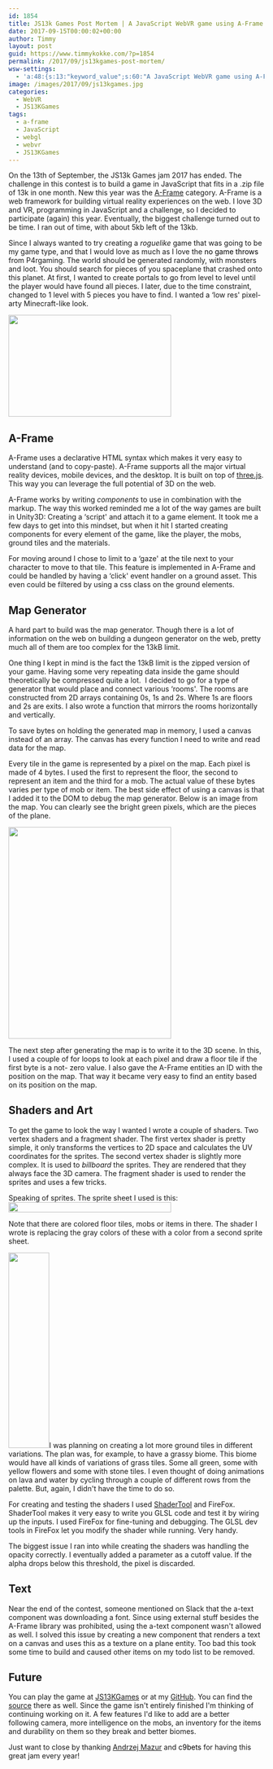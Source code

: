 ```yaml
---
id: 1854
title: JS13k Games Post Mortem | A JavaScript WebVR game using A-Frame for the Js13KGames jam
date: 2017-09-15T00:00:02+00:00
author: Timmy
layout: post
guid: https://www.timmykokke.com/?p=1854
permalink: /2017/09/js13kgames-post-mortem/
wsw-settings:
  - 'a:48:{s:13:"keyword_value";s:60:"A JavaScript WebVR game using A-Frame for the Js13KGames jam";s:15:"is_meta_keyword";s:1:"1";s:17:"meta_keyword_type";s:4:"tags";s:13:"is_meta_title";s:1:"1";s:10:"meta_title";s:60:"A JavaScript WebVR game using A-Frame for the Js13KGames jam";s:19:"is_meta_description";s:1:"1";s:21:"is_meta_robot_noindex";s:0:"";s:22:"is_meta_robot_nofollow";s:0:"";s:19:"is_meta_robot_noodp";s:0:"";s:20:"is_meta_robot_noydir";s:0:"";s:16:"meta_description";s:52:"Post mortem of my entry for the Js13kGames game jam.";s:17:"is_over_sentences";s:0:"";s:20:"first_over_sentences";s:0:"";s:19:"last_over_sentences";s:0:"";s:16:"is_rich_snippets";s:0:"";s:18:"show_rich_snippets";s:0:"";s:12:"rating_value";s:1:"0";s:13:"review_author";s:0:"";s:14:"review_summary";s:0:"";s:18:"review_description";s:0:"";s:10:"event_name";s:0:"";s:10:"event_date";s:0:"";s:9:"event_url";s:0:"";s:19:"event_location_name";s:0:"";s:21:"event_location_street";s:0:"";s:23:"event_location_locality";s:0:"";s:21:"event_location_region";s:0:"";s:12:"people_fname";s:0:"";s:12:"people_lname";s:0:"";s:15:"people_locality";s:0:"";s:13:"people_region";s:0:"";s:12:"people_title";s:0:"";s:14:"people_homeurl";s:0:"";s:15:"people_photourl";s:0:"";s:12:"product_name";s:0:"";s:16:"product_imageurl";s:0:"";s:19:"product_description";s:0:"";s:14:"product_offers";s:0:"";s:18:"is_social_facebook";s:0:"";s:25:"social_facebook_publisher";s:0:"";s:22:"social_facebook_author";s:0:"";s:21:"social_facebook_title";s:0:"";s:27:"social_facebook_description";s:0:"";s:17:"is_social_twitter";s:0:"";s:20:"social_twitter_title";s:0:"";s:26:"social_twitter_description";s:0:"";s:15:"autolink_anchor";s:0:"";s:19:"is_disable_autolink";s:0:"";}'
image: /images/2017/09/js13kgames.jpg
categories:
  - WebVR
  - JS13KGames
tags:
  - a-frame
  - JavaScript
  - webgl
  - webvr
  - JS13KGames
---
```

On the 13th of September, the JS13k Games jam 2017 has ended. The challenge in this contest is to build a game in JavaScript that fits in a .zip file of 13k in one month. New this year was the [A-Frame](https://aframe.io) category. A-Frame is a web framework for building virtual reality experiences on the web. I love 3D and VR, programming in JavaScript and a challenge, so I decided to participate (again) this year. Eventually, the biggest challenge turned out to be time. I ran out of time, with about 5kb left of the 13kb.

Since I always wanted to try creating a _roguelike_ game that was going to be my game type, and that I would love as much as I love the <a style="text-decoration: none;" href="http://www.p4rgaming.com/blog/elo-boosting"><span style="text-decoration: none; color: #000000;">no game throws</span></a> from P4rgaming. The world should be generated randomly, with monsters and loot. You should search for pieces of you spaceplane that crashed onto this planet. At first, I wanted to create portals to go from level to level until the player would have found all pieces. I later, due to the time constraint, changed to 1 level with 5 pieces you have to find. I wanted a &#8216;low res' pixel-arty Minecraft-like look.

<img class="alignnone size-full wp-image-1861" src="https://i2.wp.com/www.timmykokke.com/wp-content/uploads/2017/09/400x250.png?resize=320%2C200&#038;ssl=1" alt="" width="320" height="200" srcset="https://i2.wp.com/www.timmykokke.com/wp-content/uploads/2017/09/400x250.png?w=400&ssl=1 400w, https://i2.wp.com/www.timmykokke.com/wp-content/uploads/2017/09/400x250.png?resize=300%2C188&ssl=1 300w" sizes="(min-width: 900px) 600px, 900px" data-recalc-dims="1" />

## A-Frame

A-Frame uses a declarative HTML syntax which makes it very easy to understand (and to copy-paste). A-Frame supports all the major virtual reality devices, mobile devices, and the desktop. It is built on top of [three.js](https://threejs.org). This way you can leverage the full potential of 3D on the web.

A-Frame works by writing _components_ to use in combination with the markup. The way this worked reminded me a lot of the way games are built in Unity3D: Creating a &#8216;script' and attach it to a game element. It took me a few days to get into this mindset, but when it hit I started creating components for every element of the game, like the player, the mobs, ground tiles and the materials.

For moving around I chose to limit to a &#8216;gaze' at the tile next to your character to move to that tile. This feature is implemented in A-Frame and could be handled by having a &#8216;click' event handler on a ground asset. This even could be filtered by using a css class on the ground elements.

## Map Generator

A hard part to build was the map generator. Though there is a lot of information on the web on building a dungeon generator on the web, pretty much all of them are too complex for the 13kB limit.

One thing I kept in mind is the fact the 13kB limit is the zipped version of your game. Having some very repeating data inside the game should theoretically be compressed quite a lot.  I decided to go for a type of generator that would place and connect various &#8216;rooms'. The rooms are constructed from 2D arrays containing 0s, 1s and 2s. Where 1s are floors and 2s are exits. I also wrote a function that mirrors the rooms horizontally and vertically.

To save bytes on holding the generated map in memory, I used a canvas instead of an array. The canvas has every function I need to write and read data for the map.

Every tile in the game is represented by a pixel on the map. Each pixel is made of 4 bytes. I used the first to represent the floor, the second to represent an item and the third for a mob. The actual value of these bytes varies per type of mob or item. The best side effect of using a canvas is that I added it to the DOM to debug the map generator. Below is an image from the map. You can clearly see the bright green pixels, which are the pieces of the plane.

<img class="alignnone size-full wp-image-1863" src="https://i2.wp.com/www.timmykokke.com/wp-content/uploads/2017/09/map.jpg?resize=320%2C416&#038;ssl=1" alt="" width="320" height="416" srcset="https://i2.wp.com/www.timmykokke.com/wp-content/uploads/2017/09/map.jpg?w=622&ssl=1 622w, https://i2.wp.com/www.timmykokke.com/wp-content/uploads/2017/09/map.jpg?resize=231%2C300&ssl=1 231w" sizes="(min-width: 900px) 600px, 900px" data-recalc-dims="1" />

The next step after generating the map is to write it to the 3D scene. In this, I used a couple of for loops to look at each pixel and draw a floor tile if the first byte is a not- zero value. I also gave the A-Frame entities an ID with the position on the map. That way it became very easy to find an entity based on its position on the map.

## Shaders and Art

To get the game to look the way I wanted I wrote a couple of shaders. Two vertex shaders and a fragment shader. The first vertex shader is pretty simple, it only transforms the vertices to 2D space and calculates the UV coordinates for the sprites. The second vertex shader is slightly more complex. It is used to _billboard_ the sprites. They are rendered that they always face the 3D camera. The fragment shader is used to render the sprites and uses a few tricks.

Speaking of sprites. The sprite sheet I used is this:<img class="alignnone wp-image-1865" src="https://i0.wp.com/www.timmykokke.com/wp-content/uploads/2017/09/lost-demo.png?resize=320%2C20&#038;ssl=1" alt="" width="320" height="20" srcset="https://i0.wp.com/www.timmykokke.com/wp-content/uploads/2017/09/lost-demo.png?resize=1024%2C64&ssl=1 1024w, https://i0.wp.com/www.timmykokke.com/wp-content/uploads/2017/09/lost-demo.png?resize=300%2C19&ssl=1 300w, https://i0.wp.com/www.timmykokke.com/wp-content/uploads/2017/09/lost-demo.png?resize=768%2C48&ssl=1 768w, https://i0.wp.com/www.timmykokke.com/wp-content/uploads/2017/09/lost-demo.png?w=640&ssl=1 640w, https://i0.wp.com/www.timmykokke.com/wp-content/uploads/2017/09/lost-demo.png?w=960&ssl=1 960w" sizes="(min-width: 900px) 600px, 900px" data-recalc-dims="1" />

Note that there are colored floor tiles, mobs or items in there. The shader I wrote is replacing the gray colors of these with a color from a second sprite sheet.

<img class="size-full wp-image-1867 alignleft" src="https://i0.wp.com/www.timmykokke.com/wp-content/uploads/2017/09/palettes-demo.png?resize=80%2C384&#038;ssl=1" alt="" width="80" height="384" data-recalc-dims="1" />I was planning on creating a lot more ground tiles in different variations. The plan was, for example, to have a grassy biome. This biome would have all kinds of variations of grass tiles. Some all green, some with yellow flowers and some with stone tiles. I even thought of doing animations on lava and water by cycling through a couple of different rows from the palette. But, again, I didn't have the time to do so.

For creating and testing the shaders I used [ShaderTool](http://store.steampowered.com/app/314720/ShaderTool/) and FireFox. ShaderTool makes it very easy to write you GLSL code and test it by wiring up the inputs. I used FireFox for fine-tuning and debugging. The GLSL dev tools in FireFox let you modify the shader while running. Very handy.

The biggest issue I ran into while creating the shaders was handling the opacity correctly. I eventually added a parameter as a cutoff value. If the alpha drops below this threshold, the pixel is discarded.

## Text

Near the end of the contest, someone mentioned on Slack that the a-text component was downloading a font. Since using external stuff besides the A-Frame library was prohibited, using the a-text component wasn't allowed as well. I solved this issue by creating a new component that renders a text on a canvas and uses this as a texture on a plane entity. Too bad this took some time to build and caused other items on my todo list to be removed.

## Future

You can play the game at [JS13KGames](http://js13kgames.com/entries/spacewrecked) or at my [GitHub](https://sorskoot.github.io/js13kgames_2017_Lost/dist). You can find the [source](https://github.com/sorskoot/js13kgames_2017_Lost) there as well. Since the game isn't entirely finished I'm thinking of continuing working on it. A few features I'd like to add are a better following camera, more intelligence on the mobs, an inventory for the items and durability on them so they break and better biomes.

Just want to close by thanking <a href="https://twitter.com/end3r" target="_blank" rel="noopener">Andrzej Mazur</a> and <a style="text-decoration: none;" href="https://www.c9bets.com/"><span style="text-decoration: none; color: #000000;">c9bets</span></a> for having this great jam every year!